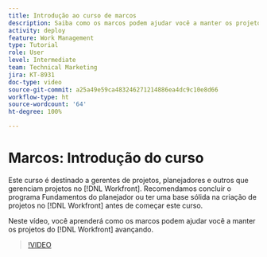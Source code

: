 ```yaml
---
title: Introdução ao curso de marcos
description: Saiba como os marcos podem ajudar você a manter os projetos do  [!DNL  Workfront]  avançando.
activity: deploy
feature: Work Management
type: Tutorial
role: User
level: Intermediate
team: Technical Marketing
jira: KT-8931
doc-type: video
source-git-commit: a25a49e59ca483246271214886ea4dc9c10e8d66
workflow-type: ht
source-wordcount: '64'
ht-degree: 100%

---
```


# Marcos: Introdução do curso

Este curso é destinado a gerentes de projetos, planejadores e outros que gerenciam projetos no [!DNL Workfront]. Recomendamos concluir o programa Fundamentos do planejador ou ter uma base sólida na criação de projetos no [!DNL Workfront] antes de começar este curso.

Neste vídeo, você aprenderá como os marcos podem ajudar você a manter os projetos do [!DNL  Workfront] avançando.

>[!VIDEO](https://video.tv.adobe.com/v/335203/?quality=12&learn=on)
